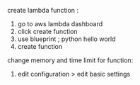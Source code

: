 create lambda function :

1. go to aws lambda dashboard
2. click create function
3. use blueprint ; python hello world
4. create function


change memory and time limit for function:

1. edit  configuration > edit basic settings
